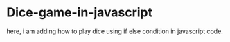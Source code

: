 # Dice-game-in-javascript
here, i am adding how to play dice using if else condition in javascript code.
